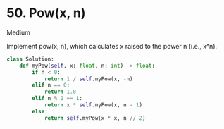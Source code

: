 # 50. Pow(x, n)

Medium

Implement pow(x, n), which calculates x raised to the power n (i.e., x^n).

```python
class Solution:
    def myPow(self, x: float, n: int) -> float:
        if n < 0:
            return 1 / self.myPow(x, -n)
        elif n == 0:
            return 1.0
        elif n % 2 == 1:
            return x * self.myPow(x, n - 1)
        else:
            return self.myPow(x * x, n // 2)
```
